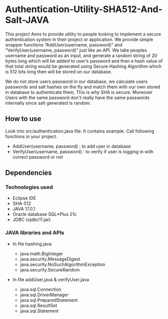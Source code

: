 # Authentication-Utility-SHA512-And-Salt-JAVA

This project Aims to provide utility to people looking
to implement a secure authentication system in their project or application. We provide simple
wrapper functions “AddUser(username, password)” and “VerifyUser(username, password)” just
like an API. We take peoples username and password as an input, and generate a random string
of 20 bytes long which will be added to user’s password and then a hash value of that total string
would be generated using Secure Hashing Algorithm which is 512 bits long then will be stored
on our database.

We do not store users password in our database, we calculate users passwords and salt hashes on
the fly and match them with our own stored in database to authenticate them, This is why SHA
is secure. Moreover Users with the same password don't really have the same passwords
internally since salt generated is random.

## How to use
Look into src/authentication.java file. It contains example. Call following functions in your project.
- AddUser(username, password) : to add user in database
- VerifyUser(username, password) : to verify if user is logging in with correct password or not

## Dependencies
### Technologies used
- Eclipse IDE
- SHA-512
- JAVA 17.0.1
- Oracle database SQL*Plus 21c
- JDBC (ojdbc11.jar)

### JAVA libraries and APIs
- In file hashing.java
  - java.math.BigInteger
  - java.security.MessageDigest
  - java.security.NoSuchAlgorithmException
  - java.security.SecureRandom

- In file addUser.java & verifyUser.java
  - java.sql.Connection
  - java.sql.DriverManager
  - java.sql.PreparedStatement
  - java.sql.ResultSet
  - java.sql.Statement
